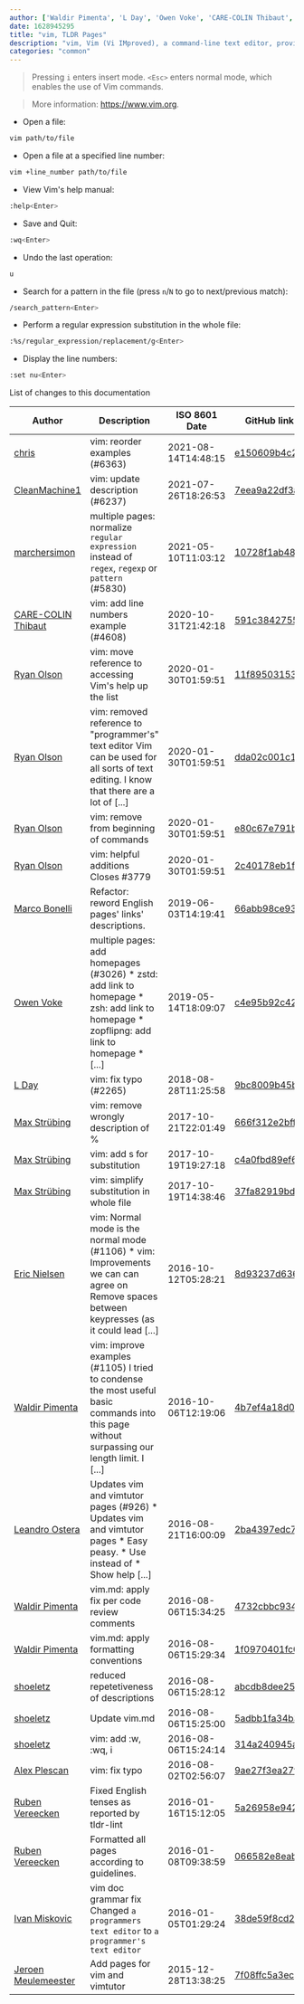 ```yaml
---
author: ['Waldir Pimenta', 'L Day', 'Owen Voke', 'CARE-COLIN Thibaut', 'Leandro Ostera', 'Ryan Olson', 'Marco Bonelli', 'shoeletz', 'Alex Plescan', 'Ruben Vereecken', 'Ivan Miskovic', 'Jeroen Meulemeester', 'Eric Nielsen', 'CleanMachine1', 'Max Strübing', 'chris', 'marchersimon']
date: 1628945295
title: "vim, TLDR Pages"
description: "vim, Vim (Vi IMproved), a command-line text editor, provides several modes for different kinds of text manipulation."
categories: "common"
---
```

> Pressing `i` enters insert mode. `<Esc>` enters normal mode, which enables the use of Vim commands.

> More information: <https://www.vim.org>.

- Open a file:

```bash
vim path/to/file
```

- Open a file at a specified line number:

```bash
vim +line_number path/to/file
```

- View Vim's help manual:

```bash
:help<Enter>
```

- Save and Quit:

```bash
:wq<Enter>
```

- Undo the last operation:

```bash
u
```

- Search for a pattern in the file (press `n`/`N` to go to next/previous match):

```bash
/search_pattern<Enter>
```

- Perform a regular expression substitution in the whole file:

```bash
:%s/regular_expression/replacement/g<Enter>
```

- Display the line numbers:

```bash
:set nu<Enter>
```
List of changes to this documentation


Author | Description | ISO 8601 Date | GitHub link
------|-----|-----|-----
[chris](mailto:35269695+chrissxYT@users.noreply.github.com) | vim: reorder examples (#6363) | 2021-08-14T14:48:15 | [e150609b4c24](https://github.com/tldr-pages/tldr/commit/e150609b4c248d4fa85ff9398bc397ad78122be5)
[CleanMachine1](mailto:78213164+CleanMachine1@users.noreply.github.com) | vim: update description (#6237) | 2021-07-26T18:26:53 | [7eea9a22df3a](https://github.com/tldr-pages/tldr/commit/7eea9a22df3ac97037aaf6cc91e43f113e32df3c)
[marchersimon](mailto:50295997+marchersimon@users.noreply.github.com) | multiple pages: normalize `regular expression` instead of `regex`, `regexp` or `pattern` (#5830) | 2021-05-10T11:03:12 | [10728f1ab485](https://github.com/tldr-pages/tldr/commit/10728f1ab485957d66af3940a030b0fb77611fc0)
[CARE-COLIN Thibaut](mailto:carecolin@gmail.com) | vim: add line numbers example (#4608) | 2020-10-31T21:42:18 | [591c38427555](https://github.com/tldr-pages/tldr/commit/591c38427555e8ff0ee9e05f0a2b04fc3ca47d3f)
[Ryan Olson](mailto:ryanolsonx@gmail.com) | vim: move reference to accessing Vim's help up the list | 2020-01-30T01:59:51 | [11f895031530](https://github.com/tldr-pages/tldr/commit/11f895031530f6f0111040facef348d8addf5c41)
[Ryan Olson](mailto:ryanolsonx@gmail.com) | vim: removed reference to "programmer's" text editor Vim can be used for all sorts of text editing. I know that there are a lot of [...] | 2020-01-30T01:59:51 | [dda02c001c12](https://github.com/tldr-pages/tldr/commit/dda02c001c128f8b52821755a9e82ff6df697445)
[Ryan Olson](mailto:ryanolsonx@gmail.com) | vim: remove <ESC> from beginning of commands | 2020-01-30T01:59:51 | [e80c67e791bf](https://github.com/tldr-pages/tldr/commit/e80c67e791bff91662cf69e71887040a142355eb)
[Ryan Olson](mailto:ryanolsonx@gmail.com) | vim: helpful additions Closes #3779 | 2020-01-30T01:59:51 | [2c40178eb1f0](https://github.com/tldr-pages/tldr/commit/2c40178eb1f089d12692a141af3a8d713f0c77ea)
[Marco Bonelli](mailto:marco@mebeim.net) | Refactor: reword English pages' links' descriptions. | 2019-06-03T14:19:41 | [66abb98ce935](https://github.com/tldr-pages/tldr/commit/66abb98ce935c0f4516bf30c4d6da72180d5a3ab)
[Owen Voke](mailto:owzie123@gmail.com) | multiple pages: add homepages (#3026) * zstd: add link to homepage * zsh: add link to homepage * zopflipng: add link to homepage * [...] | 2019-05-14T18:09:07 | [c4e95b92c42f](https://github.com/tldr-pages/tldr/commit/c4e95b92c42fe9fe8428c8d7c8cd5ad8d0bd1b0b)
[L Day](mailto:daylightbrightledlight@users.noreply.github.com) | vim: fix typo (#2265) | 2018-08-28T11:25:58 | [9bc8009b45ba](https://github.com/tldr-pages/tldr/commit/9bc8009b45ba2571b515b74533d4c0d6c86db8bc)
[Max Strübing](mailto:mxstrbng@gmail.com) | vim: remove wrongly description of % | 2017-10-21T22:01:49 | [666f312e2bff](https://github.com/tldr-pages/tldr/commit/666f312e2bff870a2a0cf83226f197450bae17bf)
[Max Strübing](mailto:mxstrbng@gmail.com) | vim: add s for substitution | 2017-10-19T19:27:18 | [c4a0fbd89ef6](https://github.com/tldr-pages/tldr/commit/c4a0fbd89ef6f1058d8bfebd64e2830ff77233a1)
[Max Strübing](mailto:struebing@sitegeist.de) | vim: simplify substitution in whole file | 2017-10-19T14:38:46 | [37fa82919bd8](https://github.com/tldr-pages/tldr/commit/37fa82919bd815a5602d3d604ab8e141deac12f3)
[Eric Nielsen](mailto:eric@amalgamar.com.br) | vim: Normal mode is the normal mode (#1106) * vim: Improvements we can can agree on Remove spaces between keypresses (as it could lead [...] | 2016-10-12T05:28:21 | [8d93237d6361](https://github.com/tldr-pages/tldr/commit/8d93237d63619b68edebb591f9d766d326e4a2d3)
[Waldir Pimenta](mailto:waldyrious@gmail.com) | vim: improve examples (#1105) I tried to condense the most useful basic commands into this page without surpassing our length limit. I [...] | 2016-10-06T12:19:06 | [4b7ef4a18d06](https://github.com/tldr-pages/tldr/commit/4b7ef4a18d06d57510422f656650d6e67c68b5f6)
[Leandro Ostera](mailto:leandro@ostera.io) | Updates vim and vimtutor pages (#926) * Updates vim and vimtutor pages * Easy peasy. * Use <Enter> instead of <Cr> * Show help [...] | 2016-08-21T16:00:09 | [2ba4397edc71](https://github.com/tldr-pages/tldr/commit/2ba4397edc711cf3f599990af47710c3e74e93e6)
[Waldir Pimenta](mailto:waldyrious@gmail.com) | vim.md: apply fix per code review comments | 2016-08-06T15:34:25 | [4732cbbc9347](https://github.com/tldr-pages/tldr/commit/4732cbbc934795de18f38af6464cedd27ab24d79)
[Waldir Pimenta](mailto:waldyrious@gmail.com) | vim.md: apply formatting conventions | 2016-08-06T15:29:34 | [1f0970401fc0](https://github.com/tldr-pages/tldr/commit/1f0970401fc01544e3c37ccdb35b3c62c0fe2444)
[shoeletz](mailto:adam.sulucz@gmail.com) | reduced repetetiveness of descriptions | 2016-08-06T15:28:12 | [abcdb8dee25f](https://github.com/tldr-pages/tldr/commit/abcdb8dee25f586a5744b1c196ef74732a68c203)
[shoeletz](mailto:adam.sulucz@gmail.com) | Update vim.md | 2016-08-06T15:25:00 | [5adbb1fa34b3](https://github.com/tldr-pages/tldr/commit/5adbb1fa34b3afe3b7aa8adde83d321bd07e5e1e)
[shoeletz](mailto:adam.sulucz@gmail.com) | vim: add :w, :wq, i | 2016-08-06T15:24:14 | [314a240945a8](https://github.com/tldr-pages/tldr/commit/314a240945a8ebeff07c51042fed3a5139f6a72d)
[Alex Plescan](mailto:alexpls@gmail.com) | vim: fix typo | 2016-08-02T02:56:07 | [9ae27f3ea27f](https://github.com/tldr-pages/tldr/commit/9ae27f3ea27f92329bb0ca8166a28642ec28fcfa)
[Ruben Vereecken](mailto:rubenvereecken@gmail.com) | Fixed English tenses as reported by tldr-lint | 2016-01-16T15:12:05 | [5a26958e942c](https://github.com/tldr-pages/tldr/commit/5a26958e942c16ccf9eb1a58bfe4e410b1707e64)
[Ruben Vereecken](mailto:rubenvereecken@gmail.com) | Formatted all pages according to guidelines. | 2016-01-08T09:38:59 | [066582e8eab5](https://github.com/tldr-pages/tldr/commit/066582e8eab57bce9861cc8d379e158d61f1cc95)
[Ivan Miskovic](mailto:ivan@patentpending.co.nz) | vim doc grammar fix Changed `a programmers text editor` to `a programmer's text editor` | 2016-01-05T01:29:24 | [38de59f8cd2e](https://github.com/tldr-pages/tldr/commit/38de59f8cd2e8b8f65bddd204b3b441c5e8fe1af)
[Jeroen Meulemeester](mailto:jeroen.meulemeester@gmail.com) | Add pages for vim and vimtutor | 2015-12-28T13:38:25 | [7f08ffc5a3ec](https://github.com/tldr-pages/tldr/commit/7f08ffc5a3ec074b82f57c7756b4af0529cc64cf)

